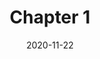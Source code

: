 ---
# Chapter title
title: Chapter 1

# Title for the menu link if you wish to use a shorter link title, otherwise remove this option.
#linktitle: Course

# Page summary for search engines.
#summary: Blah, blah, blah...

# Date page published
date: 2020-11-22

# Academic page type (do not modify).
type: book

# Position of this page in the menu. Remove this option to sort alphabetically.
weight: 1
---